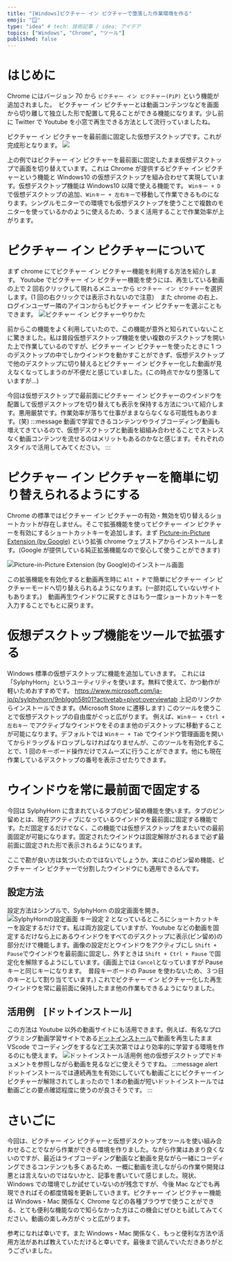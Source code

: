 ```yaml
---
title: "[Windows]ピクチャー イン ピクチャーで堕落した作業環境を作る"
emoji: "🪟"
type: "idea" # tech: 技術記事 / idea: アイデア
topics: ["Windows", "Chrome", "ツール"]
published: false
---
```


# はじめに

Chrome にはバージョン 70 から `ピクチャー イン ピクチャー(PiP)` という機能が追加されました。　ピクチャー イン ピクチャーとは動画コンテンツなどを画面から切り離して独立した形で配置して見ることができる機能になります。少し前に Twitter で Youtube を小窓で再生できる方法として流行っていましたね。

ピクチャー イン ピクチャーを最前面に固定した仮想デスクトップです。これが完成形となります。
![](https://i.gyazo.com/2a0fb8c4714ed273732842783eb7fb1c.gif)

上の例ではピクチャー イン ピクチャーを最前面に固定したまま仮想デスクトップで画面を切り替えています。これは Chrome が提供するピクチャ イン ピクチャーという機能と Windows10 の仮想デスクトップを組み合わせて実現しています。仮想デスクトップ機能は Windows10 以降で使える機能です。 `Winキー + D` で仮想デスクトップの追加、`Winキー + 左右キー`で移動して作業できるものになります。シングルモニターでの環境でも仮想デスクトップを使うことで複数のモニターを使っているかのように使えるため、うまく活用することで作業効率が上がります。

# ピクチャー イン ピクチャーについて

まず chrome にてピクチャー イン ピクチャー機能を利用する方法を紹介します。
Youtube でピクチャー イン ピクチャー機能を使うには、再生している動画の上で 2 回右クリックして現れるメニューから `ピクチャー イン ピクチャー`を選択します。(1 回の右クリックでは表示されないので注意)　また chrome の右上、ログインユーザー隣のアイコンからもピクチャー イン ピクチャーを選ぶこともできます。
![ピクチャー イン ピクチャーやりかた](https://storage.googleapis.com/zenn-user-upload/v8kja44l1r8ou1vxcjzr53rqb7un)

前からこの機能をよく利用していたので、この機能が意外と知られていないことに驚きました。私は普段仮想デスクトップ機能を使い複数のデスクトップを開いた上で作業しているのですが、ピクチャー イン ピクチャーを使ったときに 1 つのデスクトップの中でしかウインドウを動かすことができず、仮想デスクトップで他のデスクトップに切り替えるとピクチャー イン ピクチャー化した動画が見えなくなってしまうのが不便だと感じていました。(この時点でかなり堕落していますが...)

今回は仮想デスクトップで最前面にピクチャー イン ピクチャーのウインドウを配置して仮想デスクトップを切り替えても表示を保持する方法について紹介します。悪用厳禁です。作業効率が落ちて仕事がままならなくなる可能性もあります。(笑)
:::message
動画で学習できるコンテンツやライブコーディング動画も増えてきているので、仮想デスクトップと動画を組組み合わせることでストレスなく動画コンテンツを流せるのはメリットもあるのかなと感じます。それぞれのスタイルで活用してみてください。
:::

# ピクチャー イン ピクチャーを簡単に切り替えられるようにする

Chrome の標準ではピクチャー イン ピクチャーの有効・無効を切り替えるショートカットが存在しません。そこで拡張機能を使ってピクチャー イン ピクチャーを有効にするショートカットキーを追加します。まず [Picture-in-Picture Extension (by Google)](https://chrome.google.com/webstore/detail/picture-in-picture-extens/hkgfoiooedgoejojocmhlaklaeopbecg) という拡張 chrome ウェブストアからインストールします。(Google が提供している純正拡張機能なので安心して使うことができます)

![Picture-in-Picture Extension (by Google)のインストール画面](https://storage.googleapis.com/zenn-user-upload/9xpo6ex85w2zvlmfy2wfcl0vgmlh)

この拡張機能を有効化すると動画再生時に `Alt + P` で簡単にピクチャー イン ピクチャーモードへ切り替えられるようになります。(一部対応していないサイトもあります。)　動画再生ウインドウに戻すときはもう一度ショートカットキーを入力することでもとに戻ります。

# 仮想デスクトップ機能をツールで拡張する

Windows 標準の仮想デスクトップに機能を追加していきます。
これには「SylphyHorn」というユーティリティを使います。無料で使えて、かつ動作が軽いためおすすめです。
https://www.microsoft.com/ja-jp/p/sylphyhorn/9nblggh58t01?activetab=pivot:overviewtab
上記のリンクからインストールできます。(Microsoft Store に遷移します)
このツールを使うことで仮想デスクトップの自由度がぐっと広がります。
例えば、`Winキー + Ctrl + 左右キー` でアクティブなウインドウをそのまま他のデスクトップに移動することが可能になります。デフォルトでは `Winキー + Tab` でウインドウ管理画面を開いてからドラッグ＆ドロップしなければなりませんが、このツールを有効化することで、1 回のキーボード操作だけでスムーズに行うことができます。他にも現在作業しているデスクトップの番号を表示させたりできます。

# ウインドウを常に最前面で固定する

今回は SylphyHorn に含まれているタブのピン留め機能を使います。タブのピン留めとは、現在アクティブになっているウインドウを最前面に固定する機能です。ただ固定するだけでなく、この機能では仮想デスクトップをまたいでの最前面固定が可能になります。固定されたウインドウは固定解除がされるまで必ず最前面に固定された形で表示されるようになります。

ここで勘が良い方は気づいたのではないでしょうか。実はこのピン留め機能、ピクチャー イン ピクチャーで分割したウインドウにも適用できるんです。

## 設定方法

設定方法はシンプルで、SylphyHorn の設定画面を開き。
![SylphyHornの設定画面](https://storage.googleapis.com/zenn-user-upload/owvzichd66a4hqbj5w9huwfzlzhq)
キー設定 2 となっているところにショートカットキーを設定するだけです。私は両方設定していますが、Youtube などの動画を固定するだけなら上にあるウインドウをすべてのデスクトップに表示(ピン留め)の部分だけで機能します。画像の設定だとウインドウをアクティブにし `Shift + Pause`でウインドウを最前面に固定し、外すときは `Shift + Ctrl + Pause` で固定化を解除するようにしています。(画面上では `Cancel`となっていますが Pause キーと同じキーになります。　普段キーボードの Pause を使わないため、３つ目のキーとして割り当てています。) これでピクチャー イン ピクチャー化した再生ウインドウを常に最前面に保持したまま他の作業もできるようになりました。

## 活用例　[ドットインストール]

この方法は Youtube 以外の動画サイトにも活用できます。例えば、有名なプログラミング動画学習サイトである[ドットインストール](https://dotinstall.com/)で動画を再生したまま VScode でコーディングをするなど工夫次第ではより効率的に学習する環境を作るのにも使えます。
![ドットインストール活用例](https://storage.googleapis.com/zenn-user-upload/3j443ic84p1laadqfdohy77fp1g8)
他の仮想デスクトップでドキュメントを参照しながら動画を見るなどに使えそうですね。
:::message alert
ドットインストールでは連続再生を有効にしていても動画ごとにピクチャーインピクチャーが解除されてしまったので 1 本の動画が短いドットインストールでは動画ごとの要点確認程度に使うのが良さそうです。
:::

# さいごに

今回は、ピクチャー イン ピクチャーと仮想デスクトップをツールを使い組み合わせることでながら作業ができる環境を作りました。ながら作業はあまり良くないのですが、最近はライブコーディング動画など動画を見ながら一緒にコーディングできるコンテンツも多くあるため、一概に動画を流しながらの作業や開発は悪とは言えないのではないかと、記事を書いていて感じました。現状、Windows での環境でしか試せていないのが残念ですが、今後 Mac などでも再現できればその都度情報を更新していきます。ピクチャー イン ピクチャー機能は Windows・Mac 関係なく Chrome などの各種ブラウザで使うことができる、とても便利な機能なので知らなかった方はこの機会にぜひとも試してみてください。動画の楽しみ方がぐっと広がります。

参考になれば幸いです。また Windows・Mac 関係なく、もっと便利な方法や活用方法があれば教えていただけると幸いです。最後まで読んでいただきありがとうございました。
